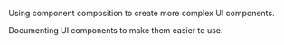 Using component composition to create more complex UI components.

Documenting UI components to make them easier to use.
